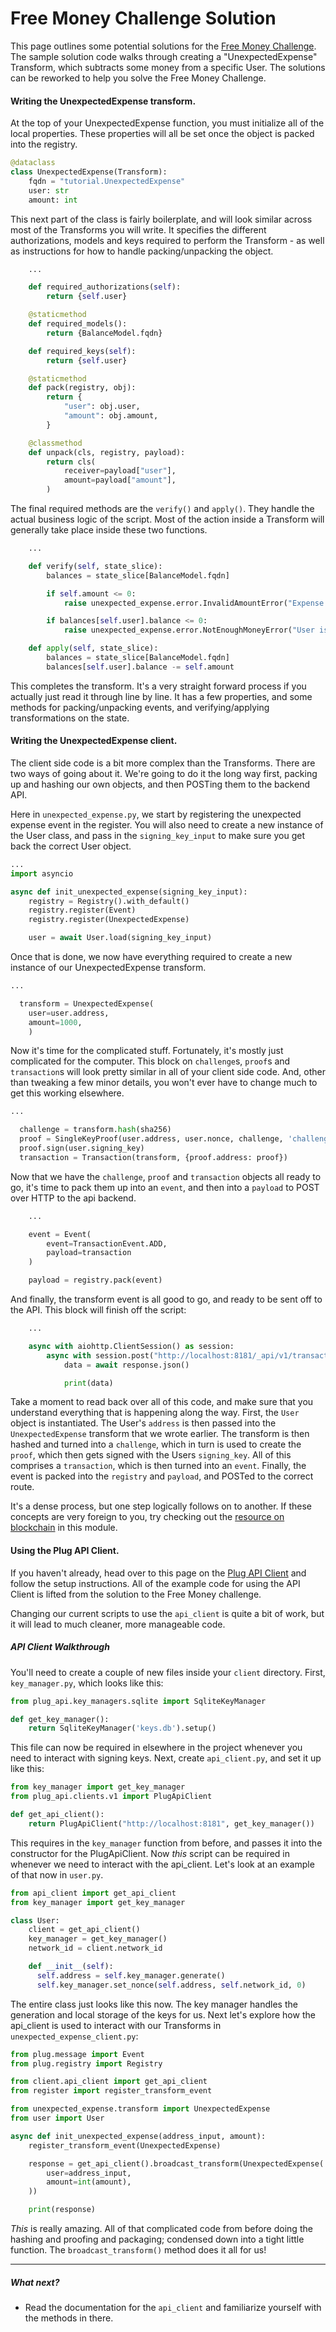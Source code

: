# Free Money Challenge Solution

This page outlines some potential solutions for the [Free Money Challenge]({{book.intro}}).
The sample solution code walks through creating a "UnexpectedExpense" Transform, which subtracts some money from a specific User. The solutions can be reworked to help you solve the Free Money Challenge.

#### Writing the UnexpectedExpense transform.

At the top of your UnexpectedExpense function, you must initialize all of the local properties. These properties will all be set once the object is packed into the registry.

```python
@dataclass
class UnexpectedExpense(Transform):
    fqdn = "tutorial.UnexpectedExpense"
    user: str
    amount: int
```

 This next part of the class is fairly boilerplate, and will look similar across most of the Transforms you will write. It specifies the different authorizations, models and keys required to perform the Transform - as well as instructions for how to handle packing/unpacking the object.

```python
    ...

    def required_authorizations(self):
        return {self.user}

    @staticmethod
    def required_models():
        return {BalanceModel.fqdn}

    def required_keys(self):
        return {self.user}

    @staticmethod
    def pack(registry, obj):
        return {
            "user": obj.user,
            "amount": obj.amount,
        }

    @classmethod
    def unpack(cls, registry, payload):
        return cls(
            receiver=payload["user"],
            amount=payload["amount"],
        )
```

The final required methods are the `verify()` and `apply()`. They handle the actual business logic of the script. Most of the action inside a Transform will generally take place inside these two functions.

```python
    ...

    def verify(self, state_slice):
        balances = state_slice[BalanceModel.fqdn]

        if self.amount <= 0:
            raise unexpected_expense.error.InvalidAmountError("Expense amount must be more than 0")

        if balances[self.user].balance <= 0:
            raise unexpected_expense.error.NotEnoughMoneyError("User is already broke")

    def apply(self, state_slice):
        balances = state_slice[BalanceModel.fqdn]
        balances[self.user].balance -= self.amount
```

This completes the transform. It's a very straight forward process if you actually just read it through line by line. It has a few properties, and some methods for packing/unpacking events, and verifying/applying transformations on the state.

#### Writing the UnexpectedExpense client.

The client side code is a bit more complex than the Transforms. There are two ways of going about it. We're going to do it the long way first, packing up and hashing our own objects, and then POSTing them to the backend API.

Here in `unexpected_expense.py`, we start by registering the unexpected expense event in the register. You will also need to create a new instance of the User class, and pass in the `signing_key_input` to make sure you get back the correct User object.

```python
...
import asyncio

async def init_unexpected_expense(signing_key_input):
    registry = Registry().with_default()
    registry.register(Event)
    registry.register(UnexpectedExpense)

    user = await User.load(signing_key_input)
```

Once that is done, we now have everything required to create a new instance of our UnexpectedExpense transform.

```python
...

  transform = UnexpectedExpense(
    user=user.address,
    amount=1000,
    )
```

Now it's time for the complicated stuff. Fortunately, it's mostly just complicated for the computer. This block on `challenge`s, `proof`s and `transaction`s will look pretty similar in all of your client side code. And, other than tweaking a few minor details, you won't ever have to change much to get this working elsewhere.

```python
...

  challenge = transform.hash(sha256)
  proof = SingleKeyProof(user.address, user.nonce, challenge, 'challenge.UnexpectedExpense')
  proof.sign(user.signing_key)
  transaction = Transaction(transform, {proof.address: proof})
```

Now that we have the `challenge`, `proof` and `transaction` objects all ready to go, it's time to pack them up into an `event`, and then into a `payload` to POST over HTTP to the api backend.

```python
    ...

    event = Event(
        event=TransactionEvent.ADD,
        payload=transaction
    )

    payload = registry.pack(event)
```

And finally, the transform event is all good to go, and ready to be sent off to the API. This block will finish off the script:

```python
    ...

    async with aiohttp.ClientSession() as session:
        async with session.post("http://localhost:8181/_api/v1/transaction", json=payload) as response:
            data = await response.json()

            print(data)
```

Take a moment to read back over all of this code, and make sure that you understand everything that is happening along the way. First, the `User` object is instantiated. The User's `address` is then passed into the `UnexpectedExpense` transform that we wrote earlier. The transform is then hashed and turned into a `challenge`, which in turn is used to create the `proof`, which then gets signed with the Users `signing_key`. All of this comprises a `transaction`, which is then turned into an `event`. Finally, the event is packed into the `registry` and `payload`, and POSTed to the correct route.

It's a dense process, but one step logically follows on to another. If these concepts are very foreign to you, try checking out the [resource on blockchain]({{book.blockchain}}) in this module.

#### Using the Plug API Client.

If you haven't already, head over to this page on the [Plug API Client]({{book.api-client}}) and follow the setup instructions. All of the example code for using the API Client is lifted from the solution to the Free Money challenge.

Changing our current scripts to use the `api_client` is quite a bit of work, but it will lead to much cleaner, more manageable code.

##### API Client Walkthrough

You'll need to create a couple of new files inside your `client` directory. First, `key_manager.py`, which looks like this:

```python
from plug_api.key_managers.sqlite import SqliteKeyManager

def get_key_manager():
    return SqliteKeyManager('keys.db').setup()
```

This file can now be required in elsewhere in the project whenever you need to interact with signing keys. Next, create `api_client.py`, and set it up like this:

```python
from key_manager import get_key_manager
from plug_api.clients.v1 import PlugApiClient

def get_api_client():
    return PlugApiClient("http://localhost:8181", get_key_manager())
```

This requires in the `key_manager` function from before, and passes it into the constructor for the PlugApiClient. Now _this_ script can be required in whenever we need to interact with the api_client. Let's look at an example of that now in `user.py`.

```python
from api_client import get_api_client
from key_manager import get_key_manager

class User:
    client = get_api_client()
    key_manager = get_key_manager()
    network_id = client.network_id

    def __init__(self):
      self.address = self.key_manager.generate()
      self.key_manager.set_nonce(self.address, self.network_id, 0)
```

The entire class just looks like this now. The key manager handles the generation and local storage of the keys for us.
Next let's explore how the api_client is used to interact with our Transforms in `unexpected_expense_client.py`:

```python
from plug.message import Event
from plug.registry import Registry

from client.api_client import get_api_client
from register import register_transform_event

from unexpected_expense.transform import UnexpectedExpense
from user import User

async def init_unexpected_expense(address_input, amount):
    register_transform_event(UnexpectedExpense)

    response = get_api_client().broadcast_transform(UnexpectedExpense(
        user=address_input,
        amount=int(amount),
    ))

    print(response)
```

_This_ is really amazing. All of that complicated code from before doing the hashing and proofing and packaging; condensed down into a tight little function. The `broadcast_transform()` method does it all for us!

---

##### What next?

- Read the documentation for the `api_client` and familiarize yourself with the methods in there.
